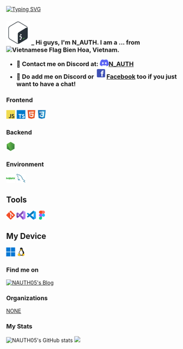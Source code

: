 [![Typing SVG](https://readme-typing-svg.herokuapp.com?font=San+Francisco&pause=500&color=056af7&vCenter=true&width=435&lines=Hi!+I'm+N_AUTH05%2C+Welcome+to+My+Repo)](https://github.com/NAUTH05) <br>

<h3>
  <img height="64" src="./img/bash.svg" alt="CSharp" title="CSharp"/> 
  _ <span> Hi guys, I'm <strong>N_AUTH</strong>. I am a ... from <img alt="Vietnamese Flag" src="https://cdn.countryflags.com/thumbs/vietnam/flag-400.png" width="13" /> <strong>Bien Hoa, Vietnam</strong>.

  - 💼 Contact me on Discord at: <a href="https://discord.com/users/575460242398380032" target="_blank"><img height="18" src="./img/icons/Discord.svg" alt="Discord" title="Discord"/>N_AUTH</a>
  - 💬 Do add me on Discord or <a href="https://www.facebook.com/AceGod1231" target="_blank"><img height="30" weight="20" src="./img/icons/Facebook.svg" alt="Facebook" title="Facebook"/>Facebook</a> too if you just want to have a chat!
  </span>
</h3>

<h3>Frontend</h3>

<code><img height="24" src="./img/icons/javascript-original.svg" alt="Javascript" title="Javascript"/></code>
<code><img height="24" src="./img/icons/typescript-original.svg" alt="Typescript" title="Typescript"/></code>
<code><img height="24" src="./img/icons/html5-original.svg" alt="HTML5" title="HTML5"/></code>
<code><img height="24" src="./img/icons/css3-original.svg" alt="CSS3" title="CSS3"/></code>

<h3>Backend</h3>

<!--<code><img height="24" src="./img/icons/csharp-original.svg" alt="CSharp" title="CSharp"/></code>
<code><img height="24" src="./img/icons/php-original.svg" alt="PHP" title="PHP"/></code>
<code><img height="24" src="./img/icons/java-original.svg" alt="Coffee(Java)" title="Coffee(Java)"/></code>-->
<code><img height="24" src="./img/icons/nodejs-original.svg" alt="NodeJS" title="NodeJS"/></code>

<h3>Environment</h3>

<code><img height="24" src="./img/icons/environment/nginx-original.svg" alt="Nginx" title="Nginx"/></code>
<code><img height="24" src="./img/icons/environment/mysql-original.svg" alt="MySQL" title="MySQL"/></code>

<h2>Tools</h2>

<code><img height="24" src="./img/icons/tools/git-original.svg" alt="Git" title="Git"/></code>
<code><img height="24" src="./img/icons/tools/visualstudio-original.svg" alt="Visual Studio" title="Visual Studio"/></code>
<code><img height="24" src="./img/icons/tools/vscode-original.svg" alt="Visual Studio Code" title="Visual Studio Code"/></code>
<code><img height="24" src="./img/icons/tools/figma-original.svg" alt="Figma" title="Figma"/></code>

<h2>My Device</h2>

<code><img height="24" src="./img/icons/device/windows11-original.svg" alt="Windows11-PC" title="Windows11-PC"/></code>
<code><img height="24" src="./img/icons/device/linux-original.svg" alt="Linux" title="Linux"/></code>

<h3>Find me on</h3>

<a href="https://www.facebook.com/AceGod1231/">
  <img height="24" src="https://img.shields.io/badge/N_AUTH's%20Blog-282C34?logo=hexo" alt="NAUTH05's Blog" title="NAUTH05's Blog"/>
</a>

<h3>Organizations</h3>

<a href="https://github.com/NONE">NONE</a>

<h3>My Stats</h3>

<img src="https://github-readme-stats.vercel.app/api?username=NAUTH05" alt="NAUTH05's GitHub stats" />

<img src="https://github-readme-stats.vercel.app/api/top-langs/?username=NAUTH05&layout=compact" />
